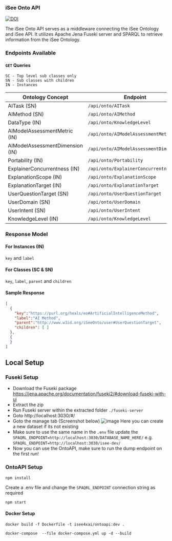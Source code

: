 ### iSee Onto API
<a href="https://doi.org/10.5281/zenodo.7734686"><img src="https://zenodo.org/badge/DOI/10.5281/zenodo.7734686.svg" alt="DOI"></a>

The iSee Onto API serves as a middleware connecting the iSee Ontology and iSee API. It utilizes Apache Jena Fuseki server and SPARQL to retrieve information from the iSee Ontology.


### Endpoints Available


#### `GET` Queries

```
SC - Top level sub classes only
SN - Sub classes with children
IN - Instances
```

| Ontology Concept | Endpoint | Parent Class  | Usage |
| ----------- | ----------- | ----------- | ----------- |
| AITask (SN)  | `/api/onto/AITask` | <https://purl.org/heals/eo#AITask> | Cockpit | 
| AIMethod (SN) | `/api/onto/AIMethod` | <https://purl.org/heals/eo#ArtificialIntelligenceMethod> | Cockpit | 
| DataType (IN) | `/api/onto/KnowledgeLevel` | <http://www.w3id.org/iSeeOnto/explainer#DataType>  | Cockpit |
| AIModelAssessmentMetric (IN) | `/api/onto/AIModelAssessmentMetric` | <http://www.w3id.org/iSeeOnto/aimodelevaluation#AIModelAssessmentMetric>  | Cockpit |
| AIModelAssessmentDimension (IN) | `/api/onto/AIModelAssessmentDimension` | <http://www.w3id.org/iSeeOnto/aimodelevaluation#AIModelAssessmentDimension>  | Cockpit |
| Portability (IN) | `/api/onto/Portability` | <http://www.w3id.org/iSeeOnto/explainer#Portability>  | - |
| ExplainerConcurrentness (IN) | `/api/onto/ExplainerConcurrentness` | <http://www.w3id.org/iSeeOnto/explainer#ExplainerConcurrentness>  | - |
| ExplanationScope (IN) | `/api/onto/ExplanationScope` | <http://www.w3id.org/iSeeOnto/explainer#ExplanationScope>  | - |
| ExplanationTarget (IN) | `/api/onto/ExplanationTarget` | <http://www.w3id.org/iSeeOnto/explainer#ExplanationTarget>  | - |
| UserQuestionTarget (SN) | `/api/onto/UserQuestionTarget` | <http://www.w3id.org/iSeeOnto/user#UserQuestionTarget> | Cockpit | 
| UserDomain (SN) | `/api/onto/UserDomain` | <http://www.w3id.org/iSeeOnto/user#UserDomain> | Cockpit | 
| UserIntent (SN) | `/api/onto/UserIntent` | <http://www.w3id.org/iSeeOnto/user#UserIntent> | Cockpit | 
| KnowledgeLevel (IN) | `/api/onto/KnowledgeLevel` | <http://www.w3id.org/iSeeOnto/user#KnowledgeLevel>  | Cockpit |

### Response Model

#### For Instances (IN)
`key` and `label` 

#### For Classes (SC & SN)
`key`, `label`, `parent` and `children` 

#### Sample Response
```json
[
  {
    "key":"https://purl.org/heals/eo#ArtificialIntelligenceMethod",
    "label":"AI Method",
    "parent":"http://www.w3id.org/iSeeOnto/user#UserQuestionTarget",
    "children": [ ]
  },
  {
  }
]
```

## Local Setup
### Fuseki Setup

- Download the Fuseki package https://jena.apache.org/documentation/fuseki2/#download-fuseki-with-ui
- Extract the zip
- Run Fuseki server within the extracted folder `./fuseki-server`
- Goto http://localhost:3030/#/
- Goto the manage tab (Screenshot below)
![image](https://github.com/chamathpali/iSeeOntoAPI/assets/5123109/a89feeaf-a684-4f29-9756-2204c63a44aa)
Here you can create a new dataset if its not existing
- Make sure to use the same name in the `.env` file update the `SPAQRL_ENDPOINT=http://localhost:3030/DATABASE_NAME_HERE/` e.g. `SPAQRL_ENDPOINT=http://localhost:3030/isee-dev/`
- Now you can use the OntoAPI, make sure to run the dump endpoint on the first run!


### OntoAPI Setup

```
npm install
```

Create a .env file and change the `SPAQRL_ENDPOINT` connection string as required

```
npm start
```

#### Docker Setup

```
docker build -f Dockerfile -t isee4xai/ontoapi:dev .

docker-compose  --file docker-compose.yml up -d --build
```


